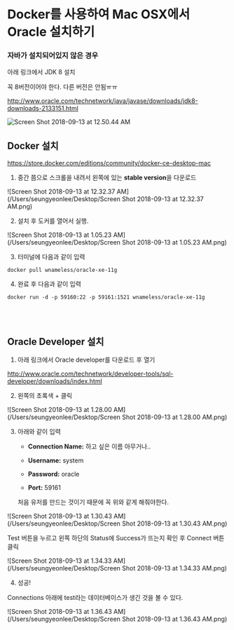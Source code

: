 # Docker를 사용하여 Mac OSX에서 Oracle 설치하기

### 자바가 설치되어있지 않은 경우

아래 링크에서 JDK 8 설치

꼭 8버전이어야 한다. 다른 버전은 안됨ㅠㅠ

http://www.oracle.com/technetwork/java/javase/downloads/jdk8-downloads-2133151.html

![Screen Shot 2018-09-13 at 12.50.44 AM](/Users/seungyeonlee/Desktop/Screen%20Shot%202018-09-13%20at%2012.50.44%20AM.png)





## Docker 설치

https://store.docker.com/editions/community/docker-ce-desktop-mac

1. 중간 쯤으로 스크롤을 내려서 왼쪽에 있는 **stable version**을 다운로드

![Screen Shot 2018-09-13 at 12.32.37 AM](/Users/seungyeonlee/Desktop/Screen Shot 2018-09-13 at 12.32.37 AM.png)



2. 설치 후 도커를 열어서 실행.

![Screen Shot 2018-09-13 at 1.05.23 AM](/Users/seungyeonlee/Desktop/Screen Shot 2018-09-13 at 1.05.23 AM.png)



3. 터미널에 다음과 같이 입력

```
docker pull wnameless/oracle-xe-11g
```



4. 완료 후 다음과 같이 입력

```
docker run -d -p 59160:22 -p 59161:1521 wnameless/oracle-xe-11g
```



<br>

<br>

## Oracle Developer 설치

1. 아래 링크에서 Oracle developer를 다운로드 후 열기

http://www.oracle.com/technetwork/developer-tools/sql-developer/downloads/index.html



2. 왼쪽의 초록색 + 클릭

![Screen Shot 2018-09-13 at 1.28.00 AM](/Users/seungyeonlee/Desktop/Screen Shot 2018-09-13 at 1.28.00 AM.png)



3. 아래와 같이 입력 

   - **Connection Name:**  하고 싶은 이름 아무거나..

   - **Username:** system
   - **Password:** oracle
   - **Port:** 59161

   처음 유저를 만드는 것이기 때문에 꼭 위와 같게 해줘야한다.

![Screen Shot 2018-09-13 at 1.30.43 AM](/Users/seungyeonlee/Desktop/Screen Shot 2018-09-13 at 1.30.43 AM.png)



Test 버튼을 누르고 왼쪽 하단의 Status에 Success가 뜨는지 확인 후 Connect 버튼 클릭

![Screen Shot 2018-09-13 at 1.34.33 AM](/Users/seungyeonlee/Desktop/Screen Shot 2018-09-13 at 1.34.33 AM.png)



4. 성공!

Connections 아래에 test라는 데이터베이스가 생긴 것을 볼 수 있다.

![Screen Shot 2018-09-13 at 1.36.43 AM](/Users/seungyeonlee/Desktop/Screen Shot 2018-09-13 at 1.36.43 AM.png)

